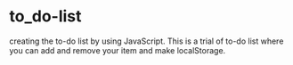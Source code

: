 # to_do-list
creating the to-do list by using JavaScript.
This is a trial of to-do list where you can add and remove your item and make localStorage.
